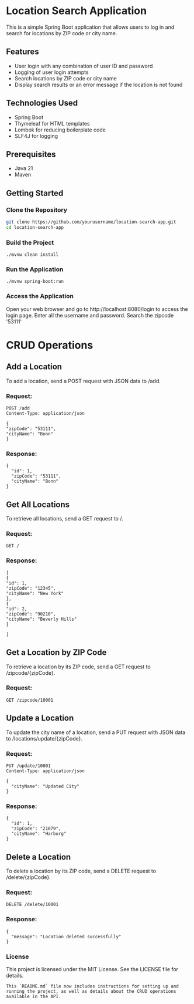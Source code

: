 # Location Search Application

This is a simple Spring Boot application that allows users to log in and search for locations by ZIP code or city name.

## Features

- User login with any combination of user ID and password
- Logging of user login attempts
- Search locations by ZIP code or city name
- Display search results or an error message if the location is not found

## Technologies Used

- Spring Boot
- Thymeleaf for HTML templates
- Lombok for reducing boilerplate code
- SLF4J for logging

## Prerequisites

- Java 21
- Maven

## Getting Started

### Clone the Repository

```sh
git clone https://github.com/yourusername/location-search-app.git
cd location-search-app
```

### Build the Project

``./mvnw clean install
``
### Run the Application

``./mvnw spring-boot:run
``

### Access the Application
Open your web browser and go to http://localhost:8080/login to access the login page.
Enter all the username and password.
Search the zipcode '53111'

# CRUD Operations
## Add a Location
To add a location, send a POST request with JSON data to /add.

### Request:

````
POST /add
Content-Type: application/json

{
"zipCode": "53111",
"cityName": "Bonn"
}
````
### Response:
````
{
  "id": 1,
  "zipCode": "53111",
  "cityName": "Bonn"
}
````

## Get All Locations
To retrieve all locations, send a GET request to /.

### Request:
````
GET /
````
### Response:
````````
[
{
"id": 1,
"zipCode": "12345",
"cityName": "New York"
},
{
"id": 2,
"zipCode": "90210",
"cityName": "Beverly Hills"
}

]
````````
## Get a Location by ZIP Code
To retrieve a location by its ZIP code, send a GET request to /zipcode/{zipCode}.

### Request:
````````
GET /zipcode/10001
`````````

## Update a Location
To update the city name of a location, send a PUT request with JSON data to /locations/update/{zipCode}.

### Request:

``````
PUT /update/10001
Content-Type: application/json

{
  "cityName": "Updated City"
}
``````
### Response:
``````
{
  "id": 1,
  "zipCode": "21079",
  "cityName": "Harburg"
}
``````

## Delete a Location
To delete a location by its ZIP code, send a DELETE request to /delete/{zipCode}.

### Request:
``````
DELETE /delete/10001
``````
### Response:
````
{
  "message": "Location deleted successfully"
}
````
### License
This project is licensed under the MIT License. See the LICENSE file for details.

````
This `README.md` file now includes instructions for setting up and running the project, as well as details about the CRUD operations available in the API.
`````



